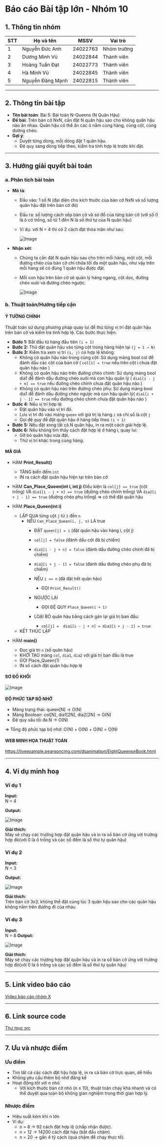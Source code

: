 # Báo cáo Bài tập lớn - Nhóm 10

## 1. Thông tin nhóm
| STT | Họ và tên | MSSV | Vai trò |
|---|---|---|---|
| 1 | Nguyễn Đức Anh | 24022763 | Nhóm trưởng |
| 2 | Dương Minh Vũ | 24022844 | Thành viên |
| 3 | Hoàng Tuấn Đạt | 24022773 | Thành viên |
| 4 | Hà Minh Vũ | 24022845 | Thành viên |
| 5 | Nguyễn Đăng Mạnh | 24022815 | Thành viên |

---

## 2. Thông tin bài tập
- **Tên bài toán**: Bài 5: Bài toán N-Queens (N Quân Hậu)
- **Đề bài**: Trên bàn cờ NxN, cần đặt N quân hậu sao cho không quân hậu nào ăn nhau. Quân hậu có thể ăn các ô nằm cùng hàng, cùng cột, cùng đường chéo.
- **Gợi ý**:
  - Duyệt từng dòng, mỗi dòng đặt 1 quân hậu.
  - Đệ quy sang dòng tiếp theo, kiểm tra tính hợp lệ trước khi đặt.
 
---

## 3. Hướng giải quyết bài toán
### a. Phân tích bài toán
- **Mô tả**:
  - Đầu vào: 1 số N (đại diện cho kích thước của bàn cờ NxN và số lượng quân hậu đặt trên bàn cờ đó)
  - Đầu ra: số lượng cách xếp bàn cờ và sơ đồ của từng bàn cờ (với số 0 là ô cờ trống, số từ 1 đến N là số thứ tự của N quân hậu)
  - Ví dụ: với N = 4 thì có 2 cách đặt thỏa mãn như sau:
    
    ![Image](https://github.com/user-attachments/assets/544a646b-08dc-4958-9e1c-c793bfac2e35)


- **Nhận xét**:
  - Chúng ta cần đặt N quân hậu sau cho trên mỗi hàng, một cột, mỗi đường chéo của bàn cờ chỉ chứa tối đa một quân hậu, như vậy trên mỗi hàng sẽ có đúng 1 quân hậu được đặt.
  - Mỗi con hậu trên bàn cờ sẽ quản lý hàng ngang, cột dọc, đường chéo xuôi và đường chéo ngược:
      
    ![Image](https://github.com/user-attachments/assets/d5597998-7924-47ec-826f-0a55957e42fc)


### b. Thuật toán/Hướng tiếp cận
####  **Ý TƯỞNG CHÍNH**
Thuật toán sử dụng phương pháp quay lui để thử từng vị trí đặt quân hậu trên bàn cờ và kiểm tra tính hợp lệ. Các bước thực hiện:
- **Bước 1:** Bắt đầu từ hàng đầu tiên `(i = 1)`
- **Bước 2:** Thử đặt quân hậu vào từng cột trong hàng hiện tại `(j = 1 → N)`
- **Bước 3:** Kiểm tra xem vị trí `(i, j)` có hợp lệ không:
  - Không có quân hậu nào trong cùng cột: Sử dụng mảng bool col để đánh dấu các cột của bàn cờ ( `col[i] = true` nếu trên cột i chưa đặt quân hậu nào )
  - Không có quân hậu nào trên đường chéo chính: Sử dụng mảng bool dia1 để đánh dấu đường chéo xuôi mà con hậu quản lý ( `dia1[i - j + n] == true` nếu đường chéo chính chưa đặt quân hậu nào ) 
  - Không có quân hậu nào trên đường chéo phụ: Sử dụng mảng bool dia1 để đánh dấu đường chéo ngược mà con hậu quản lý( `dia1[i +  j - 1] == true` nếu đường chéo chính chưa đặt quân hậu nào ) 
- **Bước 4:** Nếu vị trí hợp lệ:
  - Đặt quân hậu vào vị trí đó.
  - Lưu vị trí đó vào mảng `queen` với giá trị là hàng `i` và chỉ số là cột `j`
  - Gọi đệ quy để đặt quân hậu ở hàng tiếp theo `(i + 1)` 
- **Bước 5:** Nếu đặt xong tất cả N quân hậu, in ra một cách giải hợp lệ.
- **Bước 6:** Nếu không tìm thấy cách đặt hợp lệ ở hàng i, quay lui:
  - Gỡ bỏ quân hậu vừa đặt.
  - Thử vị trí khác trong cùng hàng.
 

#### **MÃ GIẢ**
- HÀM **Print_Result()**
  - TĂNG biến đếm `cnt`
  - IN ra cách đặt quân hậu hiện tại trên bàn cờ

- HÀM **Can_Place_Queen(int i, int j)**
    Điều kiện là  `col[j] == true` (cột trống) VÀ `dia1[i - j + n] == true` (đường chéo chính trống) VÀ `dia2[i + j - 1] == true` (đường chéo phụ trống)
  => có thể đặt quân hậu

- HÀM **Place_Queen(int i)**
  - LẶP QUA từng cột `j` từ `1` đến `n`
       - NẾU `Can_Place_Queen(i, j, n)` LÀ true
            - ĐẶT `queen[j] = i` (đặt quân hậu vào hàng i, cột j)
            - `col[j] = false` (đánh dấu cột đã bị chiếm)
            - `dia1[i - j + n] = false` (đánh dấu đường chéo chính đã bị chiếm)
            - `dia2[i + j - 1] = false` (đánh dấu đường chéo phụ đã bị chiếm)

            - NẾU `i == n` (đã đặt hết quân hậu)
                - GỌI `Print_Result()`
            - NGƯỢC LẠI
                - GỌI ĐỆ QUY `Place_Queen(i + 1)`
            - LOẠI BỎ quân hậu bằng cách gán lại giá trị ban đầu:
                - `col[j] =  dia1[i - j + n] = dia2[i + j - 1] = true`
  - KẾT THÚC LẶP
  
- HÀM **main()**
    - Đọc giá trị `n` (số quân hậu)
    - KHỞI TẠO mảng `col`, `dia1`, `dia2` với giá trị ban đầu là true
    - GỌI Place_Queen(1)
    - IN số cách đặt quân hậu hợp lệ



#### **SƠ ĐỒ KHỐI**

  ![Image](https://github.com/user-attachments/assets/2222b2df-b04d-44ca-a102-6da7157b2510)
#### **ĐỘ PHỨC TẠP BỘ NHỚ**
- Mảng trạng thái: queen[N] → O(N)
- Mảng Boolean: col[N], dia1[2N], dia2[2N] → O(N)
- Đệ quy sâu tối đa N → O(N)

 => Tổng độ phức tạp bộ nhớ: O(N) + O(N) + O(N) = O(N)


 
 #### **WEB MINH HỌA THUẬT TOÁN**
https://liveexample.pearsoncmg.com/dsanimation/EightQueenseBook.html



---

## 4. Ví dụ minh hoạ
### Ví dụ 1
**Input:**  
N = 4

**Output:**  

![Image](https://github.com/user-attachments/assets/76e2823c-a32e-4463-96b9-b0133960aa93)

**Giải thích:**  
Máy sẽ chạy các trường hợp đặt quân hậu và in ra số bàn cờ ứng với trường hợp đó(với 0 là ô trống và các số đếm là số thứ tự quân hậu)

### Ví dụ 2
**Input:**  
N = 3

**Output:**  

![Image](https://github.com/user-attachments/assets/9b5dcbe6-206c-4b7c-bba6-f82e7cc6e53a) 

**Giải thích:**  
Trên bàn cờ 3x3, không thể đặt cùng lúc 3 quân hậu sao cho các quân hậu không nằm trên đường đi của nhau

### Ví dụ 3
**Input:**  
N = 8 
**Output:**  

![Image](https://github.com/user-attachments/assets/e5e80acb-705d-48a1-9a7a-3f9b462a6fdc)

**Giải thích:**  
Máy sẽ chạy các trường hợp đặt quân hậu và in ra số bàn cờ ứng với trường hợp đó(với 0 là ô trống và các số đếm là số thứ tự quân hậu)


---


## 5. Link video báo cáo
[Video báo cáo nhóm X](#)

---


## 6. Link source code
[Thư mục src](./src)

---


## 7. Ưu và nhược điểm

### **Ưu điểm**
- Tìm tất cả các cách đặt hậu hợp lệ, in ra cả bàn cờ trực quan, dễ hiểu
- Không yêu cầu thêm bộ nhớ đáng kể
- Hoạt động tốt với n nhỏ
  - Với kích thước bàn cờ nhỏ (n ≤ 10), thuật toán chạy khá nhanh và có thể duyệt qua toàn bộ không gian nghiệm trong thời gian hợp lý.

### **Nhược điểm**
- Hiệu suất kém khi n lớn
- Ví dụ:
    - n = 8 → 92 cách đặt hợp lệ (chấp nhận được).
    - n = 12  → 14200 cách đặt hậu (bắt đầu chậm).
    - n =  20  → gần 4 tỷ cách (quá chậm để chạy thực tế).
